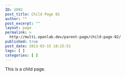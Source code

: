```yaml
---
ID: 1092
post_title: Child Page 02
author: ""
post_excerpt: ""
layout: page
permalink: >
  http://multi.openlab.dev/parent-page/child-page-02/
published: true
post_date: 2013-03-15 18:25:51
tags: [ ]
categories: [ ]
---
```

This is a child page.